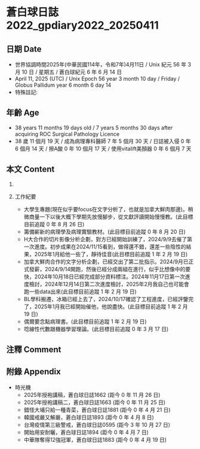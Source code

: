 [_metadata_:encoding]: - "utf-8"
[_metadata_:language]: - "zh-Hant-TW"
[_metadata_:fileformat]: - "markdown"
[_metadata_:MIME_type]: - "text/plain"
[_metadata_:markdown_version]: - "commonmark version 0.30"
[_metadata_:markdown_spec]: - "https://spec.commonmark.org/0.30/"

# 蒼白球日誌2022_gpdiary2022_20250411 #

## 日期 Date ##

* 世界協調時間2025年(中華民國114年，令和7年)4月11日 / Unix 紀元 56 年 3 月 10 日 / 星期五 / 蒼白球紀元 6 年 6 月 14 日
* April 11, 2025 (UTC) / Unix Epoch 56 year 3 month 10 day / Friday / Globus Pallidum year 6 month 6 day 14
* 特殊註記:

## 年齡 Age ##

* 38 years 11 months 19 days old / 7 years 5 months 30 days after acquiring ROC Surgical Pathology Licence
* 38 歲 11 個月 19 天 / 成為病理專科醫師 7 年 5 個月 30 天 / 日誌被入侵 0 年 6 個月 14 天 / 擦A酸 0 年 10 個月 17 天 / 使用vitalift美顏器 0 年 6 個月 7 天

## 本文 Content ##

1. 

2. 工作紀要

    - 大學生專題(現在似乎要focus在文字分析了，也就是加拿大鮮肉那邊)。稍微商量一下以後大概下學期先放慢腳步，從文獻評讀開始慢慢教。(此目標目前追蹤 0 年 8 月 26 日)
    - 籌備嶄新的病理學及病理實驗教材。(此目標目前追蹤 0 年 8 月 20 日)
    - H大合作的切片影像分析企劃，對方已經開始訓練了，2024/9/9去催了第一次進度。初步成果在2024/11/15看到，做得還不錯，還差一些陰性的結果，2025年1月給他一些了，靜待佳音(此目標目前追蹤 1 年 2 月 19 日)
    - 加拿大鮮肉合作的文字分析企劃，已經交出了第二批指示。2024/9月已正式發薪，2024/9/14開跑，然後已經分成兩組在進行，似乎比想像中的要快，2024年10月18日已經完成部分資料標注。2024年11月17日第一次進度檢討，2024年12月14日第二次進度檢討，2025年2月我自己也可能會跑一些data出來(此目標目前追蹤 1 年 2 月 19 日)
    - BL學科搬遷，冰箱已經上去了，2024/10/17確認了工程進度，已經評鑒完了，2025年1月我已經開始催他，他說盡快。(此目標目前追蹤 1 年 2 月 19 日)
    - 偶爾要念點病理書。(此目標目前追蹤 1 年 2 月 19 日)
    - 唸線性代數跟機器學習理論。(此目標目前追蹤 0 年 3 月 17 日)

## 注釋 Comment ##


## 附錄 Appendix ##

* 時光機
    - 2025年授袍講稿，蒼白球日誌1662 (距今 0 年 11 月 26 日)
    - 2025年授袍講稿二，蒼白球日誌1663 (距今 0 年 11 月 25 日)
    - 錯怪大埔只給一種青菜，蒼白球日誌1881 (距今 0 年 4 月 21 日)
    - 韓國戒嚴又解嚴，蒼白球日誌1893 (距今 0 年 4 月 8 日)
    - 台灣疫情第三級警戒，蒼白球日誌0595 (距今 3 年 10 月 27 日)
    - 開始用安耐曬，蒼白球日誌1894 (距今 0 年 4 月 7 日)
    - 中華隊奪得12強冠軍，蒼白球日誌1883 (距今 0 年 4 月 19 日)
